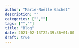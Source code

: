 ```yaml
---
author: "Marie-Noëlle Gachet"
description: ""
categories: ["",""]
tags: ["",""]
title: "Blog"
date: 2021-02-13T22:39:36+01:00
draft: true
---
```



